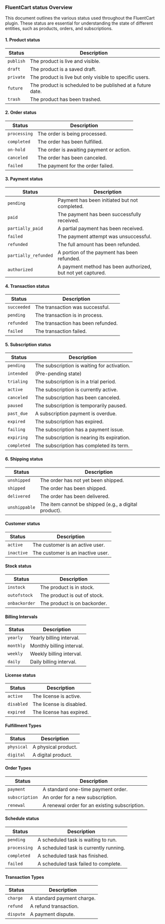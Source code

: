### FluentCart status Overview

This document outlines the various status used throughout the FluentCart plugin. These status are essential for understanding the state of different entities, such as products, orders, and subscriptions.

#### 1. Product status

| Status | Description |
|---|---|
| `publish` | The product is live and visible. |
| `draft` | The product is a saved draft. |
| `private` | The product is live but only visible to specific users. |
| `future` | The product is scheduled to be published at a future date. |
| `trash` | The product has been trashed. |

#### 2. Order status

| Status | Description |
|---|---|
| `processing` | The order is being processed. |
| `completed` | The order has been fulfilled. |
| `on-hold` | The order is awaiting payment or action. |
| `canceled` | The order has been canceled. |
| `failed` | The payment for the order failed. |

#### 3. Payment status

| Status | Description |
|---|---|
| `pending` | Payment has been initiated but not completed. |
| `paid` | The payment has been successfully received. |
| `partially_paid` | A partial payment has been received. |
| `failed` | The payment attempt was unsuccessful. |
| `refunded` | The full amount has been refunded. |
| `partially_refunded` | A portion of the payment has been refunded. |
| `authorized` | A payment method has been authorized, but not yet captured. |

#### 4. Transaction status

| Status | Description |
|---|---|
| `succeeded` | The transaction was successful. |
| `pending` | The transaction is in process. |
| `refunded` | The transaction has been refunded. |
| `failed` | The transaction failed. |

#### 5. Subscription status

| Status | Description |
|---|---|
| `pending` | The subscription is waiting for activation. |
| `intended` | (Pre-pending state) |
| `trialing` | The subscription is in a trial period. |
| `active` | The subscription is currently active. |
| `canceled` | The subscription has been canceled. |
| `paused` | The subscription is temporarily paused. |
| `past_due` | A subscription payment is overdue. |
| `expired` | The subscription has expired. |
| `failing` | The subscription has a payment issue. |
| `expiring` | The subscription is nearing its expiration. |
| `completed` | The subscription has completed its term. |

#### 6. Shipping status

| Status | Description |
|---|---|
| `unshipped` | The order has not yet been shipped. |
| `shipped` | The order has been shipped. |
| `delivered` | The order has been delivered. |
| `unshippable` | The item cannot be shipped (e.g., a digital product). |

#### Customer status

| Status | Description |
|---|---|
| `active` | The customer is an active user. |
| `inactive` | The customer is an inactive user. |

#### Stock status

| Status | Description |
|---|---|
| `instock` | The product is in stock. |
| `outofstock` | The product is out of stock. |
| `onbackorder` | The product is on backorder. |

#### Billing Intervals

| Status | Description |
|---|---|
| `yearly` | Yearly billing interval. |
| `monthly` | Monthly billing interval. |
| `weekly` | Weekly billing interval. |
| `daily` | Daily billing interval. |

#### License status

| Status | Description |
|---|---|
| `active` | The license is active. |
| `disabled` | The license is disabled. |
| `expired` | The license has expired. |

#### Fulfillment Types

| Status | Description |
|---|---|
| `physical` | A physical product. |
| `digital` | A digital product. |

#### Order Types

| Status | Description |
|---|---|
| `payment` | A standard one-time payment order. |
| `subscription` | An order for a new subscription. |
| `renewal` | A renewal order for an existing subscription. |

#### Schedule status

| Status | Description |
|---|---|
| `pending` | A scheduled task is waiting to run. |
| `processing` | A scheduled task is currently running. |
| `completed` | A scheduled task has finished. |
| `failed` | A scheduled task failed to complete. |

#### Transaction Types

| Status | Description |
|---|---|
| `charge` | A standard payment charge. |
| `refund` | A refund transaction. |
| `dispute` | A payment dispute. |